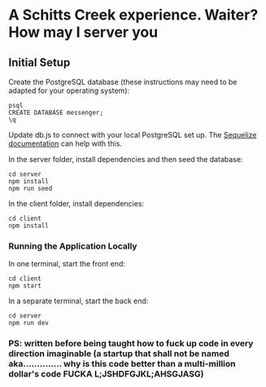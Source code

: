 # A Schitts Creek experience. Waiter? How may I server you

## Initial Setup

Create the PostgreSQL database (these instructions may need to be adapted for your operating system):

```
psql
CREATE DATABASE messenger;
\q
```

Update db.js to connect with your local PostgreSQL set up. The [Sequelize documentation](https://sequelize.org/master/manual/getting-started.html) can help with this.

In the server folder, install dependencies and then seed the database:

```
cd server
npm install
npm run seed
```

In the client folder, install dependencies:

```
cd client
npm install
```

### Running the Application Locally

In one terminal, start the front end:

```
cd client
npm start
```

In a separate terminal, start the back end:

```
cd server
npm run dev
```

### PS: written before being taught how to fuck up code in every direction imaginable (a startup that shall not be named aka.............. why is this code better than a multi-million dollar's code FUCKA L;JSHDFGJKL;AHSGJASG)

